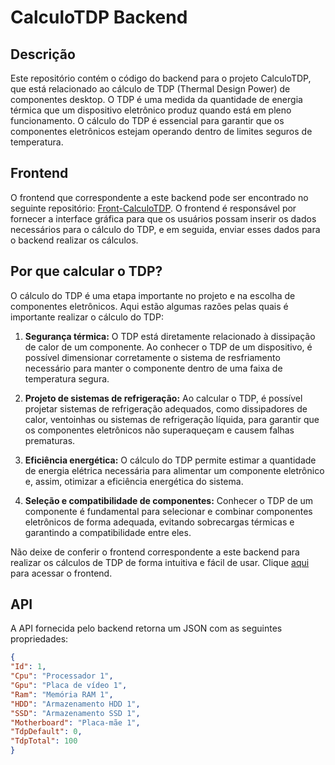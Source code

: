 # CalculoTDP Backend

## Descrição

Este repositório contém o código do backend para o projeto CalculoTDP, que está relacionado ao cálculo de TDP (Thermal Design Power) de componentes desktop. O TDP é uma medida da quantidade de energia térmica que um dispositivo eletrônico produz quando está em pleno funcionamento. O cálculo do TDP é essencial para garantir que os componentes eletrônicos estejam operando dentro de limites seguros de temperatura.

## Frontend

O frontend que correspondente a este backend pode ser encontrado no seguinte repositório: [Front-CalculoTDP](https://github.com/tatehira/Front-CalculoTDP). O frontend é responsável por fornecer a interface gráfica para que os usuários possam inserir os dados necessários para o cálculo do TDP, e em seguida, enviar esses dados para o backend realizar os cálculos.

## Por que calcular o TDP?

O cálculo do TDP é uma etapa importante no projeto e na escolha de componentes eletrônicos. Aqui estão algumas razões pelas quais é importante realizar o cálculo do TDP:

1. **Segurança térmica:** O TDP está diretamente relacionado à dissipação de calor de um componente. Ao conhecer o TDP de um dispositivo, é possível dimensionar corretamente o sistema de resfriamento necessário para manter o componente dentro de uma faixa de temperatura segura.

2. **Projeto de sistemas de refrigeração:** Ao calcular o TDP, é possível projetar sistemas de refrigeração adequados, como dissipadores de calor, ventoinhas ou sistemas de refrigeração líquida, para garantir que os componentes eletrônicos não superaqueçam e causem falhas prematuras.

3. **Eficiência energética:** O cálculo do TDP permite estimar a quantidade de energia elétrica necessária para alimentar um componente eletrônico e, assim, otimizar a eficiência energética do sistema.

4. **Seleção e compatibilidade de componentes:** Conhecer o TDP de um componente é fundamental para selecionar e combinar componentes eletrônicos de forma adequada, evitando sobrecargas térmicas e garantindo a compatibilidade entre eles.

Não deixe de conferir o frontend correspondente a este backend para realizar os cálculos de TDP de forma intuitiva e fácil de usar. Clique [aqui](https://github.com/tatehira/Front-CalculoTDP) para acessar o frontend.

## API

A API fornecida pelo backend retorna um JSON com as seguintes propriedades:

  ```json
{
  "Id": 1,
  "Cpu": "Processador 1",
  "Gpu": "Placa de vídeo 1",
  "Ram": "Memória RAM 1",
  "HDD": "Armazenamento HDD 1",
  "SSD": "Armazenamento SSD 1",
  "Motherboard": "Placa-mãe 1",
  "TdpDefault": 0,
  "TdpTotal": 100
}
